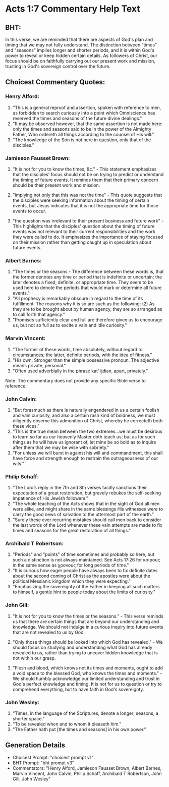 # Acts 1:7 Commentary Help Text

## BHT:
In this verse, we are reminded that there are aspects of God's plan and timing that we may not fully understand. The distinction between "times" and "seasons" implies longer and shorter periods, and it is within God's power to reveal or keep hidden certain details. As followers of Christ, our focus should be on faithfully carrying out our present work and mission, trusting in God's sovereign control over the future.

## Choicest Commentary Quotes:
### Henry Alford:
1. "This is a general reproof and assertion, spoken with reference to men, as forbidden to search curiously into a point which Omniscience has reserved the times and seasons of the future divine dealings."
2. "It may be observed however, that the same assertion is not made here: only the times and seasons said to be in the power of the Almighty Father, Who ordereth all things according to the counsel of His will."
3. "The knowledge of the Son is not here in question, only that of the disciples."

### Jamieson Fausset Brown:
1. "It is not for you to know the times, &c." - This statement emphasizes that the disciples' focus should not be on trying to predict or understand the timing of future events. It reminds them that their primary concern should be their present work and mission.

2. "implying not only that this was not the time" - This quote suggests that the disciples were seeking information about the timing of certain events, but Jesus indicates that it is not the appropriate time for those events to occur.

3. "the question was irrelevant to their present business and future work" - This highlights that the disciples' question about the timing of future events was not relevant to their current responsibilities and the work they were called to do. It emphasizes the importance of staying focused on their mission rather than getting caught up in speculation about future events.

### Albert Barnes:
1. "The times or the seasons - The difference between these words is, that the former denotes any time or period that is indefinite or uncertain; the later denotes a fixed, definite, or appropriate time. They seem to be used here to denote the periods that would mark or determine all future events."
2. "All prophecy is remarkably obscure in regard to the time of its fulfillment. The reasons why it is so are such as the following: (2) As they are to be brought about by human agency, they are so arranged as to call forth that agency."
3. "Promises sufficiently clear and full are therefore given us to encourage us, but not so full as to excite a vain and idle curiosity."

### Marvin Vincent:
1. "The former of these words, time absolutely, without regard to circumstances; the latter, definite periods, with the idea of fitness."
2. "His own. Stronger than the simple possessive pronoun. The adjective means private, personal."
3. "Often used adverbially in the phrase kat' ijdian, apart, privately."

Note: The commentary does not provide any specific Bible verse to reference.

### John Calvin:
1. "But forasmuch as there is naturally engendered in us a certain foolish and vain curiosity, and also a certain rash kind of boldness, we must diligently observe this admonition of Christ, whereby he correcteth both these vices."
2. "This is the true mean between the two extremes...we must be desirous to learn so far as our heavenly Master doth teach us; but as for such things as he will have us ignorant of, let mine be so bold as to inquire after them that we may be wise with sobriety."
3. "For unless we will burst in against his will and commandment, this shall have force and strength enough to restrain the outrageousness of our wits."

### Philip Schaff:
1. "The Lord’s reply in the 7th and 8th verses tacitly sanctions their expectation of a great restoration, but gravely rebukes the self-seeking impatience of His Jewish followers." 
2. "The whole teaching of the Acts shows that in the sight of God all men were alike, and might share in the same blessings His witnesses were to carry the good news of salvation to the uttermost part of the earth."
3. "Surely these ever recurring mistakes should call men back to consider the last words of the Lord whenever these vain attempts are made to fix times and seasons for the great restoration of all things."

### Archibald T Robertson:
1. "Periods" and "points" of time sometimes and probably so here, but such a distinction is not always maintained. See Acts 17:26 for καιρους in the same sense as χρονους for long periods of time."
2. "It is curious how eager people have always been to fix definite dates about the second coming of Christ as the apostles were about the political Messianic kingdom which they were expecting."
3. "Emphasizing the sovereignty of the Father in keeping all such matters to himself, a gentle hint to people today about the limits of curiosity."

### John Gill:
1. "It is not for you to know the times or the seasons." - This verse reminds us that there are certain things that are beyond our understanding and knowledge. We should not indulge in a curious inquiry into future events that are not revealed to us by God.

2. "Only those things should be looked into which God has revealed." - We should focus on studying and understanding what God has already revealed to us, rather than trying to uncover hidden knowledge that is not within our grasp.

3. "Flesh and blood, which knows not its times and moments, ought to add a void space to the blessed God, who knows the times and moments." - We should humbly acknowledge our limited understanding and trust in God's perfect knowledge and timing. It is not for us to question or try to comprehend everything, but to have faith in God's sovereignty.

### John Wesley:
1. "Times, in the language of the Scriptures, denote a longer; seasons, a shorter space."
2. "To be revealed when and to whom it pleaseth him."
3. "The Father hath put [the times and seasons] in his own power."


## Generation Details
- Choicest Prompt: "choicest prompt v1"
- BHT Prompt: "bht prompt v3"
- Commentators: "Henry Alford, Jamieson Fausset Brown, Albert Barnes, Marvin Vincent, John Calvin, Philip Schaff, Archibald T Robertson, John Gill, John Wesley"
